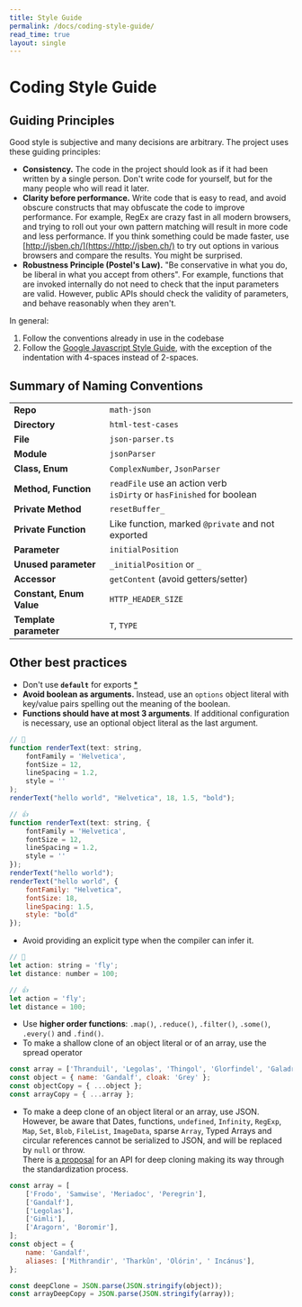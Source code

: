 ```yaml
---
title: Style Guide
permalink: /docs/coding-style-guide/
read_time: true
layout: single
---
```

# Coding Style Guide

## Guiding Principles

Good style is subjective and many decisions are arbitrary. The project uses
these guiding principles:

-   **Consistency.** The code in the project should look as if it had been
    written by a single person. Don't write code for yourself, but for the many
    people who will read it later.
-   **Clarity before performance.** Write code that is easy to read, and avoid
    obscure constructs that may obfuscate the code to improve performance. For
    example, RegEx are crazy fast in all modern browsers, and trying to roll out
    your own pattern matching will result in more code and less performance.
    If you think something could be made faster, use [http://jsben.ch/](https://http://jsben.ch/) to
    try out options in various browsers and compare the results. You might be
    surprised.
-   **Robustness Principle (Postel's Law).** "Be conservative in what
    you do, be liberal in what you accept from others". For example, functions that
    are invoked internally do not need to check that the input parameters are valid.
    However, public APIs should check the validity of parameters, and behave
    reasonably when they aren't.

In general:

1. Follow the conventions already in use in the codebase
2. Follow the [Google Javascript Style Guide](https://google.github.io/styleguide/jsguide.html),
   with the exception of the indentation with 4-spaces instead of 2-spaces.

## Summary of Naming Conventions

|                          |                                                                             |
| :----------------------- | :-------------------------------------------------------------------------- |
| **Repo**                 | `math-json`                                                                 |
| **Directory**            | `html-test-cases`                                                           |
| **File**                 | `json-parser.ts`                                                            |
| **Module**               | `jsonParser`                                                                |
| **Class, Enum**          | `ComplexNumber`, `JsonParser`                                               |
| **Method, Function**     | `readFile` use an action verb<br>`isDirty` or `hasFinished` for boolean<br> |
| **Private Method**       | `resetBuffer_`                                                              |
| **Private Function**     | Like function, marked `@private` and not exported                           |
| **Parameter**            | `initialPosition`                                                           |
| **Unused parameter**     | `_initialPosition` or `_`                                                   |
| **Accessor**             | `getContent` (avoid getters/setter)                                         |
| **Constant, Enum Value** | `HTTP_HEADER_SIZE`                                                          |
| **Template parameter**   | `T`, `TYPE`                                                                 |

## Other best practices

-   Don't use **`default`** for exports [\*](https://blog.neufund.org/why-we-have-banned-default-exports-and-you-should-do-the-same-d51fdc2cf2ad)
-   **Avoid boolean as arguments.** Instead, use an `options` object literal with
    key/value pairs spelling out the meaning of the boolean.
-   **Functions should have at most 3 arguments**. If additional configuration is
    necessary, use an optional object literal as the last argument.

```javascript
// 💩
function renderText(text: string,
    fontFamily = 'Helvetica',
    fontSize = 12,
    lineSpacing = 1.2,
    style = ''
);
renderText("hello world", "Helvetica", 18, 1.5, "bold");

// 👍
function renderText(text: string, {
    fontFamily = 'Helvetica',
    fontSize = 12,
    lineSpacing = 1.2,
    style = ''
});
renderText("hello world");
renderText("hello world", {
    fontFamily: "Helvetica",
    fontSize: 18,
    lineSpacing: 1.5,
    style: "bold"
});
```

-   Avoid providing an explicit type when the compiler can infer it.

```javascript
// 💩
let action: string = 'fly';
let distance: number = 100;

// 👍
let action = 'fly';
let distance = 100;
```

-   Use **higher order functions**: `.map()`, `.reduce()`, `.filter()`, `.some()`,
    `.every()` and `.find()`.
-   To make a shallow clone of an object literal or of an array, use the spread operator

```javascript
const array = ['Thranduil', 'Legolas', 'Thingol', 'Glorfindel', 'Galadriel'];
const object = { name: 'Gandalf', cloak: 'Grey' };
const objectCopy = { ...object };
const arrayCopy = { ...array };
```

-   To make a deep clone of an object literal or an array, use JSON.
    <br>However, be aware that Dates, functions, `undefined`, `Infinity`, `RegExp`,
    `Map`, `Set`, `Blob`, `FileList`, `ImageData`, sparse `Array`, Typed Arrays and
    circular references cannot be serialized to JSON, and will be replaced by `null`
    or throw.
    <br>There is [a proposal](https://github.com/whatwg/html/issues/793_) for an API for deep cloning making its way through the
    standardization process.

```javascript
const array = [
    ['Frodo', 'Samwise', 'Meriadoc', 'Peregrin'],
    ['Gandalf'],
    ['Legolas'],
    ['Gimli'],
    ['Aragorn', 'Boromir'],
];
const object = {
    name: 'Gandalf',
    aliases: ['Mithrandir', 'Tharkûn', 'Olórin', ' Incánus'],
};

const deepClone = JSON.parse(JSON.stringify(object));
const arrayDeepCopy = JSON.parse(JSON.stringify(array));
```
